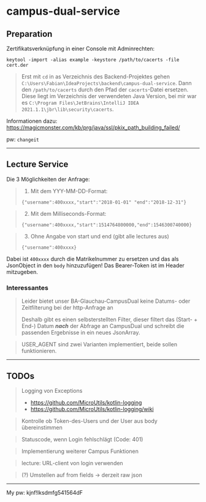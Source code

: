 # campus-dual-service

## Preparation

Zertifikatsverknüpfung in einer Console mit Adminrechten:
```
keytool -import -alias example -keystore /path/to/cacerts -file cert.der
```
> Erst mit `cd` in as Verzeichnis des Backend-Projektes gehen `C:\Users\Fabian\IdeaProjects\backend\campus-dual-service`.
> Dann den `/path/to/cacerts` durch den Pfad der `cacerts`-Datei ersetzen.
> Diese liegt im Verzeichnis der verwendeten Java Version, bei mir war es `C:\Program Files\JetBrains\IntelliJ IDEA 2021.1.1\jbr\lib\security\cacerts`.

Informationen dazu: https://magicmonster.com/kb/prg/java/ssl/pkix_path_building_failed/

pw: `changeit`

---
## Lecture Service

Die 3 Möglichkeiten der Anfrage:
> 1. Mit dem YYY-MM-DD-Format:
>
> `{"username":400xxxx,"start":"2018-01-01" "end":"2018-12-31"}`

> 2. Mit dem Milliseconds-Format:
>
> `{"username":400xxxx,"start":1514764800000,"end":1546300740000}`

> 3. Ohne Angabe von start und end (gibt alle lectures aus)
>
> `{"username":400xxxx}`

Dabei ist `400xxxx` durch die Matrikelnummer zu ersetzen und das als JsonObject in den `body` hinzuzufügen!
Das Bearer-Token ist im Header mitzugeben.



### Interessantes

> Leider bietet unser BA-Glauchau-CampusDual keine Datums- oder Zeitfilterung bei der http-Anfrage an
>
> Deshalb gibt es einen selbsterstellten Filter, dieser filtert das (Start- + End-) Datum ***nach*** der Abfrage an CampusDual
> und schreibt die passenden Ergebnisse in ein neues JsonArray.

> USER_AGENT sind zwei Varianten implementiert, beide sollen funktionieren.

---
## TODOs

> Logging von Exceptions
> - https://github.com/MicroUtils/kotlin-logging
> - https://github.com/MicroUtils/kotlin-logging/wiki

> Kontrolle ob Token-des-Users und der User aus body übereinstimmen 

> Statuscode, wenn Login fehlschlägt (Code: 401)

> Implementierung weiterer Campus Funktionen

> lecture: URL-client von login verwenden
 
> (?) Umstellen auf from fields -> derzeit raw json

---
My pw: kjnf!lksdmfg541564dF